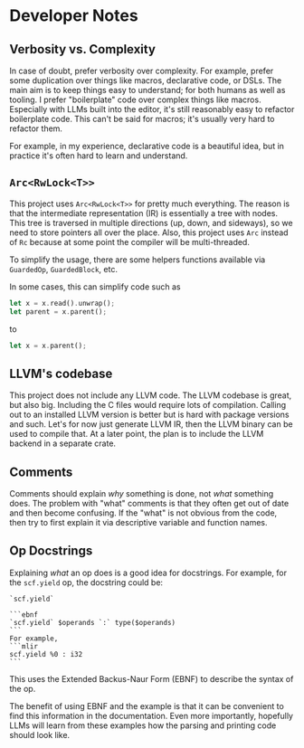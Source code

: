 # Developer Notes

## Verbosity vs. Complexity

In case of doubt, prefer verbosity over complexity.
For example, prefer some duplication over things like macros, declarative code, or DSLs.
The main aim is to keep things easy to understand; for both humans as well as tooling.
I prefer "boilerplate" code over complex things like macros.
Especially with LLMs built into the editor, it's still reasonably easy to refactor boilerplate code.
This can't be said for macros; it's usually very hard to refactor them.

For example, in my experience, declarative code is a beautiful idea, but in practice it's often hard to learn and understand.

## `Arc<RwLock<T>>`

This project uses `Arc<RwLock<T>>` for pretty much everything.
The reason is that the intermediate representation (IR) is essentially a tree with nodes.
This tree is traversed in multiple directions (up, down, and sideways), so we need to store pointers all over the place.
Also, this project uses `Arc` instead of `Rc` because at some point the compiler will be multi-threaded.

To simplify the usage, there are some helpers functions available via `GuardedOp`, `GuardedBlock`, etc.

In some cases, this can simplify code such as
```rust
let x = x.read().unwrap();
let parent = x.parent();
```
to
```rust
let x = x.parent();
```

## LLVM's codebase

This project does not include any LLVM code.
The LLVM codebase is great, but also big.
Including the C files would require lots of compilation.
Calling out to an installed LLVM version is better but is hard with package versions and such.
Let's for now just generate LLVM IR, then the LLVM binary can be used to compile that.
At a later point, the plan is to include the LLVM backend in a separate crate.

## Comments

Comments should explain *why* something is done, not *what* something does.
The problem with "what" comments is that they often get out of date and then become confusing.
If the "what" is not obvious from the code, then try to first explain it via descriptive variable and function names.

## Op Docstrings

Explaining *what* an op does is a good idea for docstrings.
For example, for the `scf.yield` op, the docstring could be:

    `scf.yield`
 
    ```ebnf
    `scf.yield` $operands `:` type($operands)
    ```
    For example,
    ```mlir
    scf.yield %0 : i32
    ```

This uses the Extended Backus-Naur Form (EBNF) to describe the syntax of the op.

The benefit of using EBNF and the example is that it can be convenient to find this information in the documentation.
Even more importantly, hopefully LLMs will learn from these examples how the parsing and printing code should look like.
